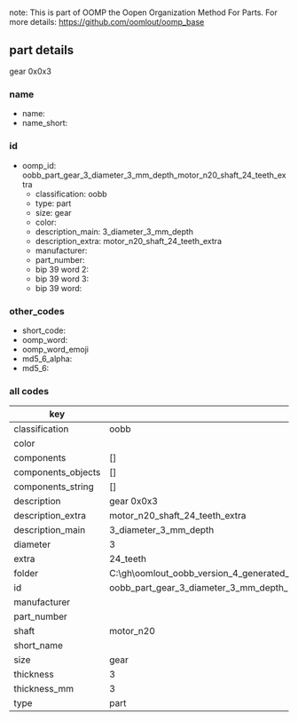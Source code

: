#   

note: This is part of OOMP the Oopen Organization Method For Parts. For more details: https://github.com/oomlout/oomp_base

##  part details



gear 0x0x3

### name
* name: 
* name_short: 
### id
* oomp_id: oobb_part_gear_3_diameter_3_mm_depth_motor_n20_shaft_24_teeth_extra
  * classification: oobb
  * type: part
  * size: gear
  * color: 
  * description_main: 3_diameter_3_mm_depth
  * description_extra: motor_n20_shaft_24_teeth_extra
  * manufacturer: 
  * part_number: 
  * bip 39 word 2: 
  * bip 39 word 3: 
  * bip 39 word: 

### other_codes
* short_code: 
* oomp_word: 
* oomp_word_emoji 
* md5_6_alpha: 
* md5_6: 









### all codes 
| key | value |  
| --- | --- |  
| classification | oobb |  
| color |  |  
| components | [] |  
| components_objects | [] |  
| components_string | [] |  
| description | gear 0x0x3 |  
| description_extra | motor_n20_shaft_24_teeth_extra |  
| description_main | 3_diameter_3_mm_depth |  
| diameter | 3 |  
| extra | 24_teeth |  
| folder | C:\gh\oomlout_oobb_version_4_generated_parts\things\oobb_part_gear_3_diameter_3_mm_depth_motor_n20_shaft_24_teeth_extra |  
| id | oobb_part_gear_3_diameter_3_mm_depth_motor_n20_shaft_24_teeth_extra |  
| manufacturer |  |  
| part_number |  |  
| shaft | motor_n20 |  
| short_name |  |  
| size | gear |  
| thickness | 3 |  
| thickness_mm | 3 |  
| type | part |  
